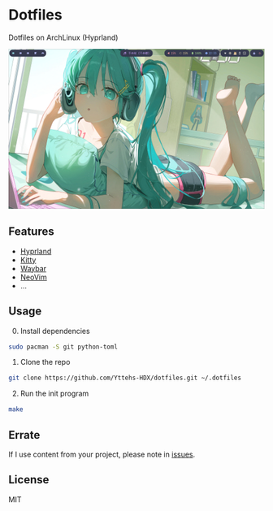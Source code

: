 # Dotfiles

Dotfiles on ArchLinux (Hyprland)

![hyprland](Screenshot.png)

## Features

- [Hyprland](config/hypr)
- [Kitty](config/kitty)
- [Waybar](config/waybar)
- [NeoVim](config/nvim)
- ...

## Usage

0. Install dependencies

```bash
sudo pacman -S git python-toml
```

1. Clone the repo

```bash
git clone https://github.com/Yttehs-HDX/dotfiles.git ~/.dotfiles
```

2. Run the init program

```bash
make
```

## Errate

If I use content from your project, please note in [issues](https://github.com/Yttehs-HDX/dotfiles/issues/new?template=Blank+issue).

## License

MIT
